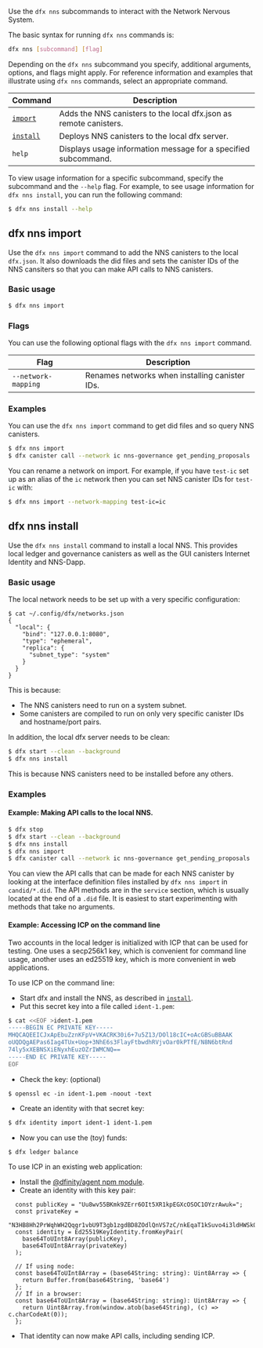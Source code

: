
Use the `dfx nns` subcommands to interact with the Network Nervous System.

The basic syntax for running `dfx nns` commands is:

``` bash
dfx nns [subcommand] [flag]
```

Depending on the `dfx nns` subcommand you specify, additional arguments, options, and flags might apply. For reference information and examples that illustrate using `dfx nns` commands, select an appropriate command.

| Command                             | Description                                                                   |
|-------------------------------------|-------------------------------------------------------------------------------|
| [`import`](#_dfx_nns_import)        | Adds the NNS canisters to the local dfx.json as remote canisters.             |
| [`install`](#_dfx_nns_install)      | Deploys NNS canisters to the local dfx server.                                 |
| `help`                              | Displays usage information message for a specified subcommand.                |

To view usage information for a specific subcommand, specify the subcommand and the `--help` flag. For example, to see usage information for `dfx nns install`, you can run the following command:

``` bash
$ dfx nns install --help
```


## dfx nns import

Use the `dfx nns import` command to add the NNS canisters to the local `dfx.json`.  It also downloads the did files and sets the canister IDs of the NNS cansiters so that you can make API calls to NNS canisters.

### Basic usage

``` bash
$ dfx nns import
```

### Flags

You can use the following optional flags with the `dfx nns import` command.

| Flag                | Description                                    |
|---------------------|------------------------------------------------|
| `--network-mapping` | Renames networks when installing canister IDs. |

### Examples

You can use the `dfx nns import` command to get did files and so query NNS canisters.

``` bash
$ dfx nns import
$ dfx canister call --network ic nns-governance get_pending_proposals '()'
```

You can rename a network on import.  For example, if you have `test-ic` set up as an alias of the `ic` network then you can set NNS canister IDs for `test-ic` with:

``` bash
$ dfx nns import --network-mapping test-ic=ic
```

## dfx nns install

Use the `dfx nns install` command to install a local NNS. This provides local ledger and governance canisters as well as the GUI canisters Internet Identity and NNS-Dapp.

### Basic usage
The local network needs to be set up with a very specific configuration:
```
$ cat ~/.config/dfx/networks.json
{
  "local": {
    "bind": "127.0.0.1:8080",
    "type": "ephemeral",
    "replica": {
      "subnet_type": "system"
    }
  }
}
```

This is because:

* The NNS canisters need to run on a system subnet.
* Some canisters are compiled to run on only very specific canister IDs and hostname/port pairs.


In addition, the local dfx server needs to be clean:

``` bash
$ dfx start --clean --background
$ dfx nns install
```

This is because NNS canisters need to be installed before any others.


### Examples

#### Example: Making API calls to the local NNS.

``` bash
$ dfx stop
$ dfx start --clean --background
$ dfx nns install
$ dfx nns import
$ dfx canister call --network ic nns-governance get_pending_proposals '()'
```

You can view the API calls that can be made for each NNS canister by looking at the interface definition files installed by `dfx nns import` in `candid/*.did`.  The API methods are in the `service` section, which is usually located at the end of a `.did` file.  It is easiest to start experimenting with methods that take no arguments.

#### Example: Accessing ICP on the command line
Two accounts in the local ledger is initialized with ICP that can be used for testing.  One uses a secp256k1 key, which is convenient for command line usage, another uses an ed25519 key, which is more convenient in web applications.



To use ICP on the command line:
* Start dfx and install the NNS, as described in [`install`](#_dfx_nns_install).
* Put this secret key into a file called `ident-1.pem`:
``` bash
$ cat <<EOF >ident-1.pem
-----BEGIN EC PRIVATE KEY-----
MHQCAQEEICJxApEbuZznKFpV+VKACRK30i6+7u5Z13/DOl18cIC+oAcGBSuBBAAK
oUQDQgAEPas6Iag4TUx+Uop+3NhE6s3FlayFtbwdhRVjvOar0kPTfE/N8N6btRnd
74ly5xXEBNSXiENyxhEuzOZrIWMCNQ==
-----END EC PRIVATE KEY-----
EOF
```
* Check the key: (optional)
```
$ openssl ec -in ident-1.pem -noout -text
```
* Create an identity with that secret key:
``` bash
$ dfx identity import ident-1 ident-1.pem
```
* Now you can use the (toy) funds:
``` bash
$ dfx ledger balance
```

To use ICP in an existing web application:
* Install the [@dfinity/agent npm module](https://www.npmjs.com/package/@dfinity/agent).
* Create an identity with this key pair:
```
  const publicKey = "Uu8wv55BKmk9ZErr6OIt5XR1kpEGXcOSOC1OYzrAwuk=";
  const privateKey =
    "N3HB8Hh2PrWqhWH2Qqgr1vbU9T3gb1zgdBD8ZOdlQnVS7zC/nkEqaT1kSuvo4i3ldHWSkQZdw5I4LU5jOsDC6Q==";
  const identity = Ed25519KeyIdentity.fromKeyPair(
    base64ToUInt8Array(publicKey),
    base64ToUInt8Array(privateKey)
  );

  // If using node:
  const base64ToUInt8Array = (base64String: string): Uint8Array => {
    return Buffer.from(base64String, 'base64')
  };
  // If in a browser:
  const base64ToUInt8Array = (base64String: string): Uint8Array => {
    return Uint8Array.from(window.atob(base64String), (c) => c.charCodeAt(0));
  };
```
* That identity can now make API calls, including sending ICP.

